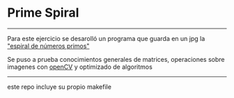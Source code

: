 # Prime Spiral
----

Para este ejercicio se desarolló un programa que guarda en un jpg la ["espiral de números primos"](https://github.com/BALJ55/MicrosLab4Repo/blob/master/espiralPrimos.png)

Se puso a prueba conocimientos generales de matrices, operaciones sobre imagenes con [openCV](https://opencv.org/) y optimizado de algoritmos

----

este repo incluye su propio makefile
